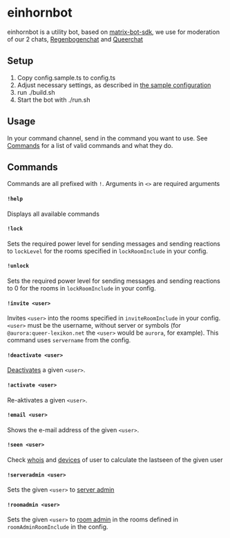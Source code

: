 # einhornbot
einhornbot is a utility bot, based on [matrix-bot-sdk](https://github.com/turt2live/matrix-bot-sdk), we use for moderation of our 2 chats, [Regenbogenchat](https://queer-lexikon.net/regenbogenchat/) and [Queerchat](https://queer-lexikon.net/queer-chat/)

## Setup
1. Copy config.sample.ts to config.ts
2. Adjust necessary settings, as described in [the sample configuration](config.sample.ts)
3. run ./build.sh
4. Start the bot with ./run.sh

## Usage
In your command channel, send in the command you want to use. See [Commands](#Commands) for a list of valid commands and what they do.

## Commands
Commands are all prefixed with `!`. Arguments in `<>` are required arguments

#### `!help`
Displays all available commands

#### `!lock`
Sets the required power level for sending messages and sending reactions to `lockLevel` for the rooms specified in `lockRoomInclude` in your config.

#### `!unlock`
Sets the required power level for sending messages and sending reactions to 0 for the rooms in `lockRoomInclude` in your config.

#### `!invite <user>`
Invites `<user>` into the rooms specified in `inviteRoomInclude` in your config. `<user>` must be the username, without server or symbols (for `@aurora:queer-lexikon.net` the `<user>` would be `aurora`, for example). This command uses `servername` from the config.

#### `!deactivate <user>`
[Deactivates](https://matrix-org.github.io/synapse/latest/admin_api/user_admin_api.html#deactivate-account) a given `<user>`.

#### `!activate <user>`
Re-aktivates a given `<user>`.

#### `!email <user>`
Shows the e-mail address of the given `<user>`.

#### `!seen <user>`
Check [whois](https://matrix-org.github.io/synapse/latest/admin_api/user_admin_api.html#query-current-sessions-for-a-user) and [devices](https://matrix-org.github.io/synapse/latest/admin_api/user_admin_api.html#list-all-devices) of user to calculate the lastseen of the given user

#### `!serveradmin <user>`
Sets the given `<user>` to [server admin](https://matrix-org.github.io/synapse/latest/admin_api/user_admin_api.html#change-whether-a-user-is-a-server-administrator-or-not)

#### `!roomadmin <user>`
Sets the given `<user>` to [room admin](https://matrix-org.github.io/synapse/latest/admin_api/rooms.html#make-room-admin-api) in the rooms defined in `roomAdminRoomInclude` in the config.
